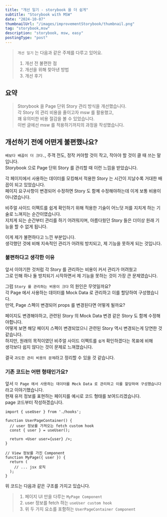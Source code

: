 ```yaml
---
title: "개선 일기 - storybook 을 더 쉽게"
subtitle: "Storybook with MSW"
date: "2024-10-07"
thumbnailUrl: "/images/improvementStorybook/thumbnail.png"
tag: "storybook,msw"
description: "storybook, msw, easy"
postingType: "post"
---
```


> `개선 일기` 는 다음과 같은 주제를 다루고 있어요.
>
> 1. 개선 전 불편한 점
> 2. 개선을 위해 찾아낸 방법
> 3. 개선 후기

## 요약

> Storybook 을 Page 단위 Story 관리 방식을 개선했습니다.<br />
> 각 Story 의 관리 비용을 줄이고자 msw 를 활용했고,<br />
> 꽤 유의미한 비용 절감을 볼 수 있었습니다.<br />
> 이번 글에선 msw 를 적용하기까지의 과정을 작성했습니다.

## 개선하기 전에 어떤게 불편했나요?

`배보다 배꼽이 더 크다.`, 주객 전도, 정작 커야할 것이 작고, 작아야 할 것이 클 때 쓰는 말입니다.<br />
Storybook 으로 Page 단위 Story 를 관리할 때 이런 느낌을 받았습니다.

각 페이지에서 사용하는 데이터를 모킹해서 적용한 Story 는 시간이 지날수록 거대한 배꼽이 되고 있었습니다.<br />
페이지 요구사항이 변경되어 수정하면 Story 도 함꼐 수정해야하는데 이게 보통 비용이 아니였습니다.

비주얼 사이드 이펙트를 쉽게 확인하기 위해 적용한 기술이 어느덧 저를 지치게 하는 기술로 느껴지는 순간이였습니다.<br />
지치게 되는 순간부터 관리를 하기 어려워지며, 아름다웠던 Story 들은 더이상 원래 기능을 할 수 없게 됩니다.

이게 제가 불편하다고 느낀 부분입니다.<br />
생각했던 것에 비해 지속적인 관리가 어려워 방치되고, 제 기능을 못하게 되는 것입니다.

### 불편하다고 생각한 이유

앞서 이야기한 것처럼 각 Story 를 관리하는 비용이 커서 관리가 어려웠고<br />
그로 인해 하나 둘 방치되기 시작하면서 제 기능을 못하는 것이 가장 큰 문제였습니다.

그럼 `Story 를 관리하는 비용이 크다` 의 원인은 무엇일까요?<br />
각 Page 에서 사용하는 데이터를 Mock Data 로 관리하고 이를 할당하여 구성했습니다.<br />
만약, Page 스펙이 변경되어 props 를 변경된다면 어떻게 될까요?

페이지도 변경해야하고, 관련된 Story 의 Mock Data 변경 같은 Story 도 함께 수정해야합니다.<br />
어떻게 보면 해당 페이지 스펙이 변경되었으니 관련된 Story 역시 변경되는게 당연한 것 같습니다.<br />
하지만, 원래의 목적이였던 비주얼 사이드 이펙트를 `쉽게` 확인하겠다는 목표에 비해<br />
생각보다 쉽지 않다는 것이 문제로 느껴졌습니다.

결국 `과도한 관리 비용의 문제`라고 정리할 수 있을 것 같습니다.

### 기존 코드는 어떤 형태인가요?

앞서 `각 Page 에서 사용하는 데이터를 Mock Data 로 관리하고 이를 할당하여 구성했습니다` 라고 이야기했습니다.<br />
현재 유저 정보를 표현하는 페이지를 예시로 코드 형태를 보여드리겠습니다.<br />
page 코드부터 작성하겠습니다.

```tsx
import { useUser } from './hooks';

function UserPageContainer() {
  // user 정보를 가져오는 fetch custom hook
  const { user } = useUser();

  return <User user={user} />;
}

// View 정보를 가진 Component
function MyPage({ user }) {
  return (
    // ... jsx 로직
  );
}
```

위 코드는 다음과 같은 구조를 가지고 있습니다.

> 1. 페이지 UI 만을 다루는 `MyPage Component`
> 2. user 정보를 fetch 하는 `useUser custom hook`
> 3. 위 두 가지 요소를 포함하는 `UserPageContainer Component`
